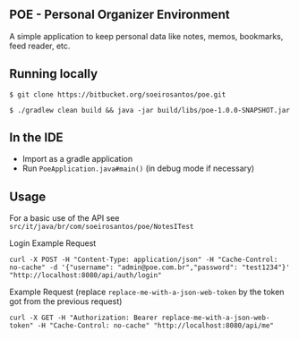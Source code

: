 POE - Personal Organizer Environment
------------------------------------

A simple application to keep personal data like notes, memos, bookmarks, feed reader, etc.

## Running locally

`$ git clone https://bitbucket.org/soeirosantos/poe.git`

`$ ./gradlew clean build && java -jar build/libs/poe-1.0.0-SNAPSHOT.jar`

## In the IDE

* Import as a gradle application
* Run `PoeApplication.java#main()` (in debug mode if necessary)

## Usage

For a basic use of the API see `src/it/java/br/com/soeirosantos/poe/NotesITest`

Login Example Request

```
curl -X POST -H "Content-Type: application/json" -H "Cache-Control: no-cache" -d '{"username": "admin@poe.com.br","password": "test1234"}' "http://localhost:8080/api/auth/login"
```

Example Request (replace `replace-me-with-a-json-web-token` by the token got from the previous request)

```
curl -X GET -H "Authorization: Bearer replace-me-with-a-json-web-token" -H "Cache-Control: no-cache" "http://localhost:8080/api/me"
```
